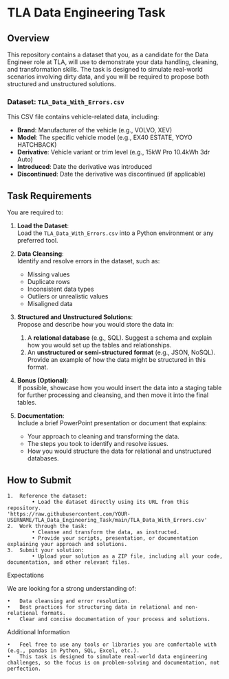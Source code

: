 # TLA Data Engineering Task

## Overview

This repository contains a dataset that you, as a candidate for the Data Engineer role at TLA, will use to demonstrate your data handling, cleaning, and transformation skills. The task is designed to simulate real-world scenarios involving dirty data, and you will be required to propose both structured and unstructured solutions.

### Dataset: `TLA_Data_With_Errors.csv`

This CSV file contains vehicle-related data, including:
- **Brand**: Manufacturer of the vehicle (e.g., VOLVO, XEV)
- **Model**: The specific vehicle model (e.g., EX40 ESTATE, YOYO HATCHBACK)
- **Derivative**: Vehicle variant or trim level (e.g., 15kW Pro 10.4kWh 3dr Auto)
- **Introduced**: Date the derivative was introduced
- **Discontinued**: Date the derivative was discontinued (if applicable)

## Task Requirements

You are required to:

1. **Load the Dataset**:  
   Load the `TLA_Data_With_Errors.csv` into a Python environment or any preferred tool.

2. **Data Cleansing**:  
   Identify and resolve errors in the dataset, such as:
   - Missing values
   - Duplicate rows
   - Inconsistent data types
   - Outliers or unrealistic values
   - Misaligned data

3. **Structured and Unstructured Solutions**:  
   Propose and describe how you would store the data in:
   1. A **relational database** (e.g., SQL). Suggest a schema and explain how you would set up the tables and relationships.
   2. An **unstructured or semi-structured format** (e.g., JSON, NoSQL). Provide an example of how the data might be structured in this format.

4. **Bonus (Optional)**:  
   If possible, showcase how you would insert the data into a staging table for further processing and cleansing, and then move it into the final tables.

5. **Documentation**:  
   Include a brief PowerPoint presentation or document that explains:
   - Your approach to cleaning and transforming the data.
   - The steps you took to identify and resolve issues.
   - How you would structure the data for relational and unstructured databases.

## How to Submit

	1.	Reference the dataset:
			• Load the dataset directly using its URL from this repository.
   	'https://raw.githubusercontent.com/YOUR-USERNAME/TLA_Data_Engineering_Task/main/TLA_Data_With_Errors.csv'
	2.	Work through the task:
			• Cleanse and transform the data, as instructed.
			• Provide your scripts, presentation, or documentation explaining your approach and solutions.
	3.	Submit your solution:
			• Upload your solution as a ZIP file, including all your code, documentation, and other relevant files.

Expectations

We are looking for a strong understanding of:

	•	Data cleansing and error resolution.
	•	Best practices for structuring data in relational and non-relational formats.
	•	Clear and concise documentation of your process and solutions.

Additional Information

	•	Feel free to use any tools or libraries you are comfortable with (e.g., pandas in Python, SQL, Excel, etc.).
	•	This task is designed to simulate real-world data engineering challenges, so the focus is on problem-solving and documentation, not perfection.
